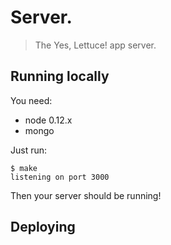 # Server.

> The Yes, Lettuce! app server.

## Running locally

You need:
- node 0.12.x
- mongo

Just run:

```
$ make
listening on port 3000
```

Then your server should be running!

## Deploying

